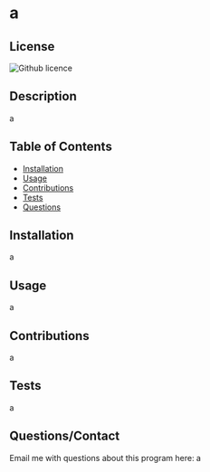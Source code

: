 # a

  ## License  
  
  ![Github licence](http://img.shields.io/badge/license-gpl-blue.svg)
  
  ## Description
  
  a
  
  ## Table of Contents

  * [Installation](#installation)
  * [Usage](#usage)
  * [Contributions](#contributions)
  * [Tests](#tests)
  * [Questions](#questions)
  
  ## Installation
  
  a
  
  ## Usage
  
  a
  
  ## Contributions
  
  a
  
  ## Tests
  
  a
  
  ## Questions/Contact
  
  Email me with questions about this program here: a
  
  
  